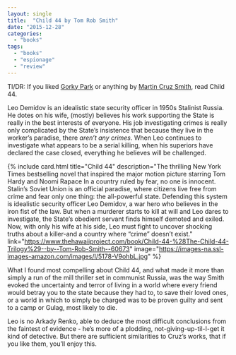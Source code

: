 ```yaml
---
layout: single
title:  "Child 44 by Tom Rob Smith"
date: "2015-12-28"
categories: 
  - "books"
tags: 
  - "books"
  - "espionage"
  - "review"
---
```


Tl/DR: If you liked [Gorky Park](https://www.thehawaiiproject.com/book/Gorky-Park-%28Arkady-Renko-No.-1%29--by--Martin-Cruz-Smith--40596) or anything by [Martin Cruz Smith](http://www.thehawaiiproject.com/books--written-by--Martin-Cruz-Smith), read Child 44.

Leo Demidov is an idealistic state security officer in 1950s Stalinist Russia. He dotes on his wife, (mostly) believes his work supporting the State is really in the best interests of everyone. His job investigating crimes is really only complicated by the State’s insistence that because they live in the worker’s paradise, there _aren’t any crimes_. When Leo continues to investigate what appears to be a serial killing, when his superiors have declared the case closed, everything he believes will be challenged.

{% include card.html
   title="Child 44"
   description="The thrilling New York Times bestselling novel that inspired the major motion picture starring Tom Hardy and Noomi Rapace In a country ruled by fear, no one is innocent. Stalin’s Soviet Union is an official paradise, where citizens live free from crime and fear only one thing: the all-powerful state. Defending this system is idealistic security officer Leo Demidov, a war hero who believes in the iron fist of the law. But when a murderer starts to kill at will and Leo dares to investigate, the State’s obedient servant finds himself demoted and exiled. Now, with only his wife at his side, Leo must fight to uncover shocking truths about a killer-and a country where “crime” doesn’t exist."
   link="https://www.thehawaiiproject.com/book/Child-44-%28The-Child-44-Trilogy%29--by--Tom-Rob-Smith--60673"
   image="https://images-na.ssl-images-amazon.com/images/I/5178-V9ohbL.jpg"
%}


What I found most compelling about Child 44, and what made it more than simply a run of the mill thriller set in communist Russia, was the way Smith evoked the uncertainty and terror of living in a world where every friend would betray you to the state because they had to, to save their loved ones, or a world in which to simply be charged was to be proven guilty and sent to a camp or Gulag, most likely to die.

Leo is no Arkady Renko, able to deduce the most difficult conclusions from the faintest of evidence - he’s more of a plodding, not-giving-up-til-I-get it kind of detective. But there are sufficient similarities to Cruz’s works, that if you like them, you’ll enjoy this.
